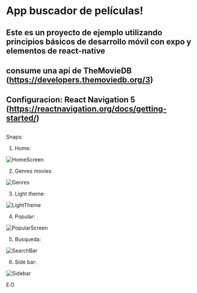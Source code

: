 # App buscador de películas!

## Este es un proyecto de ejemplo utilizando principios básicos de desarrollo móvil con expo y elementos de react-native

## consume una api de TheMovieDB (https://developers.themoviedb.org/3)
## Configuracion: React Navigation 5 (https://reactnavigation.org/docs/getting-started/)
##

Snaps:

1. Home:

![HomeScreen](./assets/home.jpeg)

2. Genres movies:

![Genres](./assets/genres.jpeg)

3. Light theme:

![LightTheme](./assets/lightTheme.jpeg)

4. Popular:

![PopularScreen](./assets/popular.jpeg)

5. Busqueda:

![SearchBar](./assets/search.jpeg)

6. Side bar:

![Sidebar](./assets/Draw.jpeg)

E.O
